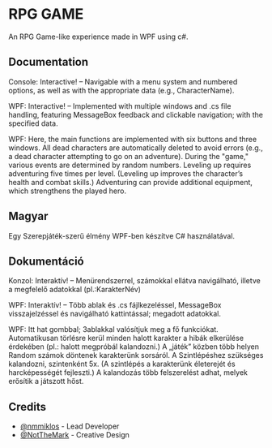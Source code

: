 
# RPG GAME

An RPG Game-like experience made in WPF using c#.




## Documentation

Console: Interactive! – Navigable with a menu system and numbered options, as well as with the appropriate data (e.g., CharacterName).

WPF: Interactive! – Implemented with multiple windows and .cs file handling, featuring MessageBox feedback and clickable navigation; with the specified data.

WPF:
Here, the main functions are implemented with six buttons and three windows.
All dead characters are automatically deleted to avoid errors (e.g., a dead character attempting to go on an adventure).
During the "game," various events are determined by random numbers.
Leveling up requires adventuring five times per level. (Leveling up improves the character’s health and combat skills.)
Adventuring can provide additional equipment, which strengthens the played hero.
## Magyar

Egy Szerepjáték-szerű élmény WPF-ben készítve C# használatával.
## Dokumentáció
Konzol: Interaktív! – Menürendszerrel, számokkal ellátva navigálható, illetve a megfelelő adatokkal (pl.:KarakterNév)


WPF: Interaktív! – Több ablak és .cs fájlkezeléssel, MessageBox visszajelzéssel és navigálható kattintással; megadott adatokkal.


WPF:
Itt hat gombbal; 3ablakkal valósítjuk meg a fő funkciókat.
Automatikusan törlésre kerül minden halott karakter a hibák elkerülése érdekében (pl.: halott megpróbál kalandozni.)
A „játék” közben több helyen Random számok döntenek karakterünk sorsáról. 
A Szintlépéshez szükséges kalandozni, szintenként 5x. (A szintlépés a karakterünk életerejét és harcképességét fejleszti.)
A kalandozás több felszerelést adhat, melyek erősítik a játszott hőst.





## Credits

- [@nmmiklos](https://www.github.com/nmmiklos) - Lead Developer
- [@NotTheMark](https://github.com/NotTheMark) - Creative Design

